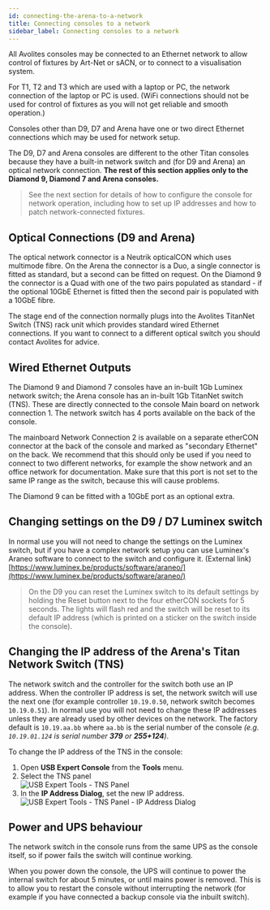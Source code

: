 ```yaml
---
id: connecting-the-arena-to-a-network
title: Connecting consoles to a network
sidebar_label: Connecting consoles to a network
---
```


All Avolites consoles may be connected to an Ethernet network to allow control of fixtures by Art-Net or sACN, or to connect to a visualisation system.

For T1, T2 and T3 which are used with a laptop or PC, the network connection of the laptop or PC is used. (WiFi connections should not be used for control
of fixtures as you will not get reliable and smooth operation.)

Consoles other than D9, D7 and Arena have one or two direct Ethernet connections which may be used for network setup.

The D9, D7 and Arena consoles are different to the other Titan consoles because they
have a built-in network switch and (for D9 and Arena) an optical network connection.  **The rest of this section applies only to the Diamond 9, Diamond 7 and 
Arena consoles.**

> See the next section for details of how to configure the console for network operation, including how to set up IP addresses and how to patch network-connected fixtures.

## Optical Connections (D9 and Arena)

The optical network connector is a Neutrik opticalCON which uses
multimode fibre. On the Arena the connector is a Duo, a single connector is fitted as standard, but a second
can be fitted on request. On the Diamond 9 the connector is a Quad with one of the two pairs populated as standard - if the
optional 10GbE Ethernet is fitted then the second pair is populated with a 10GbE fibre.

The stage end of the connection normally plugs
into the Avolites TitanNet Switch (TNS) rack unit which provides
standard wired Ethernet connections. If you want to connect to a
different optical switch you should contact Avolites for advice.

## Wired Ethernet Outputs

The Diamond 9 and Diamond 7 consoles have an in-built 1Gb Luminex network switch; the 
Arena console has an in-built 1Gb TitanNet switch (TNS). These are
directly connected to the console Main board on network connection 1.
The network switch has 4 ports available on the back of the console.

The mainboard Network Connection 2 is available on a separate etherCON
connector at the back of the console and marked as "secondary Ethernet"
on the back. We recommend that this should only be used if you need to
connect to two different networks, for example the show network and an
office network for documentation. Make sure that this port is not set to the same
IP range as the switch, because this will cause problems.

The Diamond 9 can be fitted with a 10GbE port as an optional extra.

## Changing settings on the D9 / D7 Luminex switch

In normal use you will not need to change the settings on the Luminex switch, but if you have a complex network
setup you can use Luminex's Araneo software to connect to the switch and configure it. 
(External link)
[https://www.luminex.be/products/software/araneo/](https://www.luminex.be/products/software/araneo/)

>  On the D9 you can reset the Luminex switch to its default settings by holding the Reset button next
to the four etherCON sockets for 5 seconds. The lights will flash red and the switch will be
reset to its default IP address (which is printed on a sticker on the switch inside the console).

## Changing the IP address of the Arena's Titan Network Switch (TNS)

The network switch and the controller for the switch both use an IP
address. When the controller IP address is set, the network switch will
use the next one (for example controller `10.19.0.50`, network switch
becomes `10.19.0.51`). 
In normal use you will not need to change these IP addresses 
unless they are already used by other devices on the network. The factory default is
`10.19.aa.bb` where `aa.bb` is the serial number of the console *(e.g. `10.19.01.124` is
serial number **379** or **255+124**)*.

To change the IP address of the TNS in the console:

1. Open **USB Expert Console** from the **Tools** menu.
2. Select the TNS panel<br/>
  ![USB Expert Tools - TNS Panel](/docs/images/USB-Expert-Tools-TNS-Panel.png)
3. In the **IP Address Dialog**, set the new IP address.<br/>
  ![USB Expert Tools - TNS Panel - IP Address Dialog](/docs/images/USB-Expert-Tools-TNS-Panel-IP-Address-Dialog.png)

## Power and UPS behaviour 

The network switch in the console runs from the same UPS as the console
itself, so if power fails the switch will continue working.

When you power down the console, the UPS will continue to power the
internal switch for about 5 minutes, or until mains power is removed. This is to allow you to restart the
console without interrupting the network (for example if you have
connected a backup console via the inbuilt switch).


